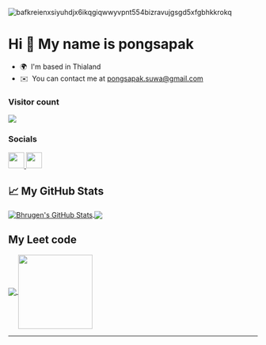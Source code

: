 
![bafkreienxsiyuhdjx6ikqgiqwwyvpnt554bizravujgsgd5xfgbhkkrokq](https://github.com/user-attachments/assets/090474ac-eda4-40e6-ae3c-9fae4600abb1)


Hi 👋 My name is pongsapak
=================================================================================================================================

* 🌍  I'm based in Thialand
* ✉️  You can contact me at [pongsapak.suwa@gmail.com](mailto:pongsapak.suwa@gmail.com)

### Visitor count
<img src="https://profile-counter.glitch.me/pongsapak-suwa/count.svg" />


### Socials

<p align="left"> <a href="https://www.github.com/pongsapak-suwa" target="_blank" rel="noreferrer"> <picture> <source media="(prefers-color-scheme: dark)" srcset="https://raw.githubusercontent.com/danielcranney/readme-generator/main/public/icons/socials/github-dark.svg" /> <source media="(prefers-color-scheme: light)" srcset="https://raw.githubusercontent.com/danielcranney/readme-generator/main/public/icons/socials/github.svg" /> <img src="https://raw.githubusercontent.com/danielcranney/readme-generator/main/public/icons/socials/github.svg" width="32" height="32" /> </picture> </a> <a href="https://www.linkedin.com/in/pongsapak-suwandee-a432a2309" target="_blank" rel="noreferrer"> <picture> <source media="(prefers-color-scheme: dark)" srcset="https://raw.githubusercontent.com/danielcranney/readme-generator/main/public/icons/socials/linkedin-dark.svg" /> <source media="(prefers-color-scheme: light)" srcset="https://raw.githubusercontent.com/danielcranney/readme-generator/main/public/icons/socials/linkedin.svg" /> <img src="https://raw.githubusercontent.com/danielcranney/readme-generator/main/public/icons/socials/linkedin.svg" width="32" height="32" /> </picture> </a></p>

## &#x1f4c8; My GitHub Stats

<p><a href="https://github.com/pongsapak-suwa/pongsapak-suwa">
  <img align="center" src="https://github-readme-stats.vercel.app/api?username=pongsapak-suwa&show_icons=true&line_height=27&count_private=true&title_color=ffffff&text_color=c9cacc&icon_color=2bbc8a&bg_color=1d1f21" alt="Bhrugen's GitHub Stats" />
</a>
<a href="https://github.com/pongsapak-suwa/pongsapak-suwa">
  <img align="center" src="https://github-readme-stats.vercel.app/api/top-langs/?username=pongsapak-suwa&hide=java,html,tex&title_color=ffffff&text_color=c9cacc&icon_color=2bbc8a&bg_color=1d1f21&langs_count=3" />
</a>

</p>

## My Leet code

<p><a href="https://github.com/pongsapak-suwa/pongsapak-suwa">
  <img align="center" src=https://leetcard.jacoblin.cool/poiudfg?theme=dark&font=Abel) />
</a>
  <a href="https://github.com/pongsapak-suwa/pongsapak-suwa">
  <img align="center" src=https://github.com/user-attachments/assets/266e85fc-74b8-475b-8858-8662cc063c97 width="150" height="150" />
</a>
</p>

---
